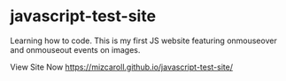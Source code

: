 # javascript-test-site
Learning how to code. This is my first JS website featuring onmouseover and onmouseout events on images.

View Site Now https://mizcaroll.github.io/javascript-test-site/
